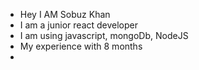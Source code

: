 - Hey I AM Sobuz Khan
- I am a junior react developer
- I am using javascript, mongoDb, NodeJS
- My experience with 8 months
- 
